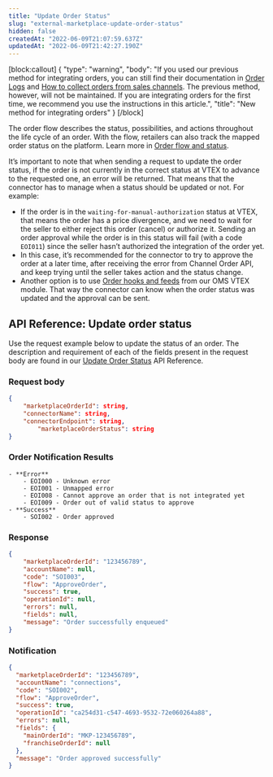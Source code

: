 ```yaml
---
title: "Update Order Status"
slug: "external-marketplace-update-order-status"
hidden: false
createdAt: "2022-06-09T21:07:59.637Z"
updatedAt: "2022-06-09T21:42:27.190Z"
---
```

[block:callout]
{
  "type": "warning",
  "body": "If you used our previous method for integrating orders, you can still find their documentation in [Order Logs](https://developers.vtex.com/docs/guides/deprecated-order-logs) and [How to collect orders from sales channels](https://developers.vtex.com/docs/guides/deprecated-how-to-collect-orders-from-sales-channels). The previous method, however, will not be maintained. If you are integrating orders for the first time, we recommend you use the instructions in this article.",
  "title": "New method for integrating orders"
}
[/block]

The order flow describes the status, possibilities, and actions throughout the life cycle of an order. With the flow, retailers can also track the mapped order status on the platform. Learn more in [Order flow and status](https://help.vtex.com/en/tutorial/order-flow-and-status--tutorials_196#order-status-details).

It’s important to note that when sending a request to update the order status, if the order is not currently in the correct status at VTEX to advance to the requested one, an error will be returned. That means that the connector has to manage when a status should be updated or not. For example:

- If the order is in the `waiting-for-manual-authorization` status at VTEX, that means the order has a price divergence, and we need to wait for the seller to either reject this order (cancel) or authorize it. Sending an order approval while the order is in this status will fail (with a code `EOI011`) since the seller hasn’t authorized the integration of the order yet.
- In this case, it’s recommended for the connector to try to approve the order at a later time, after receiving the error from Channel Order API, and keep trying until the seller takes action and the status change.
- Another option is to use [Order hooks and feeds](https://developers.vtex.com/docs/guides/orders-feed) from our OMS VTEX module. That way the connector can know when the order status was updated and the approval can be sent.

## API Reference: Update order status

Use the request example below to update the status of an order. The description and requirement of each of the fields present in the request body are found in our [Update Order Status](https://developers.vtex.com/docs/api-reference/marketplace-protocol-external-marketplace-orders#put-/api/order-integration/orders/status) API Reference.


### Request body

```json
{
    "marketplaceOrderId": string,
    "connectorName": string,
    "connectorEndpoint": string,
		"marketplaceOrderStatus": string
}
```

### Order Notification Results
    - **Error**
        - EOI000 - Unknown error
        - EOI001 - Unmapped error
        - EOI008 - Cannot approve an order that is not integrated yet
        - EOI009 - Order out of valid status to approve
    - **Success**
        - SOI002 - Order approved

### Response

```json
{
    "marketplaceOrderId": "123456789",
    "accountName": null,
    "code": "SOI003",
    "flow": "ApproveOrder",
    "success": true,
    "operationId": null,
    "errors": null,
    "fields": null,
    "message": "Order successfully enqueued"
}
```

### Notification

```json
{
  "marketplaceOrderId": "123456789",
  "accountName": "connections",
  "code": "SOI002",
  "flow": "ApproveOrder",
  "success": true,
  "operationId": "ca254d31-c547-4693-9532-72e060264a88",
  "errors": null,
  "fields": {
    "mainOrderId": "MKP-123456789",
    "franchiseOrderId": null
  },
  "message": "Order approved successfully"
}
```